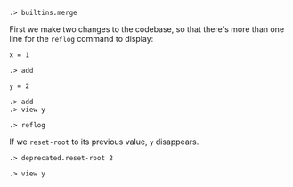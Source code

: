 ```ucm:hide
.> builtins.merge
```

First we make two changes to the codebase, so that there's more than one line
for the `reflog` command to display:

```unison
x = 1
```
```ucm
.> add
```
```unison
y = 2
```
```ucm
.> add
.> view y
```
```ucm
.> reflog
```

If we `reset-root` to its previous value, `y` disappears.
```ucm
.> deprecated.reset-root 2
```
```ucm:error
.> view y
```
